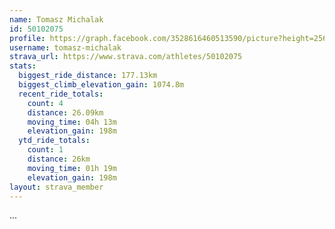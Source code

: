 ```yaml
---
name: Tomasz Michalak
id: 50102075
profile: https://graph.facebook.com/3528616460513590/picture?height=256&width=256
username: tomasz-michalak
strava_url: https://www.strava.com/athletes/50102075
stats:
  biggest_ride_distance: 177.13km
  biggest_climb_elevation_gain: 1074.8m
  recent_ride_totals:
    count: 4
    distance: 26.09km
    moving_time: 04h 13m
    elevation_gain: 198m
  ytd_ride_totals:
    count: 1
    distance: 26km
    moving_time: 01h 19m
    elevation_gain: 198m
layout: strava_member
--- 
```

...
